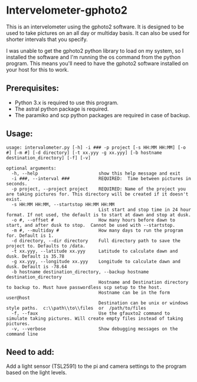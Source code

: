 # Intervelometer-gphoto2
This is an intervelometer using the gphoto2 software.  It is designed to be used to take pictures on an all day or multiday basis.  It can also be used for shorter intervals that you specify.

I was unable to get the gphoto2 python library to load on my system, so I installed the software and I'm running the os command from the python program. This means you'll need to have the gphoto2 software installed on your host for this to work.


## Prerequisites:
* Python 3.x is required to use this program.
* The astral python package is required. 
* The paramiko and scp python packages are required in case of backup.


## Usage:
```
usage: intervalometer.py [-h] -i ### -p project [-s HH:MM HH:MM] [-o #] [-m #] [-d directory] [-t xx.yyy -g xx.yyy] [-b hostname destination_directory] [-f] [-v]

optional arguments:
  -h, --help                       show this help message and exit
  -i ###, --interval ###           REQUIRED:  Time between pictures in seconds.
  -p project, --project project    REQUIRED: Name of the project you are taking pictures for. This directory will be created if it doesn't exist.
  -s HH:MM HH:MM, --startstop HH:MM HH:MM
                                   List start and stop time in 24 hour format. If not used, the default is to start at dawn and stop at dusk.
  -o #, --offset #                 How many hours before dawn to start, and after dusk to stop.  Cannot be used with --startstop.
  -m #, --multiday #               How many days to run the program for. Default is 1.
  -d directory, --dir directory    Full directory path to save the project to. Defaults to /data.
  -t xx.yyy, --latitude xx.yyy     Latitude to calculate dawn and dusk. Default is 35.78
  -g xx.yyy, --longitude xx.yyy    Longitude to calculate dawn and dusk. Default is -78.64
  -b hostname destination_directory, --backup hostname destination_directory
								   Hostname and Destination directory to backup to. Must have passwordless scp setup to the host.
								   Hostname can be in the form user@host
								   Destination can be unix or windows style paths.  c:\\path\\to\\files  or  /path/to/files
  -f, --faux                       Use the gfauxto2 command to simulate taking pictures. Will create empty files instead of taking pictures.
  -v, --verbose                    Show debugging messages on the command line

```

## Need to add:
Add a light sensor (TSL2591) to the pi and camera settings to the program based on the light levels.
